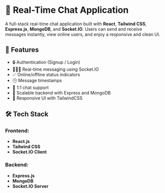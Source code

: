 # 💬 Real-Time Chat Application

A full-stack real-time chat application built with **React**, **Tailwind CSS**, **Express.js**, **MongoDB**, and **Socket.IO**. Users can send and receive messages instantly, view online users, and enjoy a responsive and clean UI.

## 🚀 Features

- 🔒 Authentication (Signup / Login)
- 🧑‍🤝‍🧑 Real-time messaging using Socket.IO
- ✅ Online/offline status indicators
- 🕒 Message timestamps
- 💬  1:1 chat support 
- 🧠 Scalable backend with Express and MongoDB
- 🎨 Responsive UI with TailwindCSS


## 🛠 Tech Stack

### Frontend:
- **React.js**
- **Tailwind CSS**
- **Socket.IO Client**

### Backend:
- **Express.js**
- **MongoDB**
- **Socket.IO Server**


